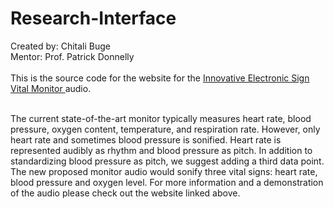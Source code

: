 # Research-Interface
Created by: Chitali Buge <br>
Mentor: Prof. Patrick Donnelly 
<br><br>
This is the source code for the website for the <a href="https://infinite-ocean-64597.herokuapp.com/">Innovative Electronic Sign Vital Monitor </a> audio. <br><br>

The current state-of-the-art monitor typically measures heart rate, blood pressure, oxygen content, temperature, and respiration rate.
However, only heart rate and sometimes blood pressure is sonified. Heart rate is represented audibly as rhythm and blood pressure as pitch. 
In addition to standardizing blood pressure as pitch, we suggest adding a third data point.
The new proposed monitor audio would sonify three vital signs: heart rate, blood pressure and oxygen level.
For more information and a demonstration of the audio please check out the website linked above.  

